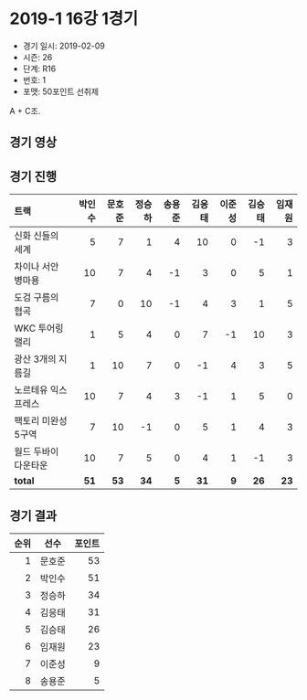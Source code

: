 # 2019-1 16강 1경기

- 경기 일시: 2019-02-09
- 시즌: 26
- 단계: R16
- 번호: 1
- 포맷: 50포인트 선취제



A + C조.

## 경기 영상
## 경기 진행

| 트랙 | 박인수 | 문호준 | 정승하 | 송용준 | 김응태 | 이준성 | 김승태 | 임재원 |
|:---|---:|---:|---:|---:|---:|---:|---:|---:|
| 신화 신들의 세계 | 5 | 7 | 1 | 4 | 10 | 0 | -1 | 3 |
| 차이나 서안 병마용 | 10 | 7 | 4 | -1 | 3 | 0 | 5 | 1 |
| 도검 구름의 협곡 | 7 | 0 | 10 | -1 | 4 | 3 | 1 | 5 |
| WKC 투어링 랠리 | 1 | 5 | 4 | 0 | 7 | -1 | 10 | 3 |
| 광산 3개의 지름길 | 1 | 10 | 7 | 0 | -1 | 4 | 3 | 5 |
| 노르테유 익스프레스 | 10 | 7 | 4 | 3 | -1 | 1 | 5 | 0 |
| 팩토리 미완성 5구역 | 7 | 10 | -1 | 0 | 5 | 1 | 4 | 3 |
| 월드 두바이 다운타운 | 10 | 7 | 5 | 0 | 4 | 1 | -1 | 3 |
| __total__ | __51__ | __53__ | __34__ | __5__ | __31__ | __9__ | __26__ | __23__ |




## 경기 결과

| 순위 | 선수 | 포인트 |
|---:|:---:|---:|
| 1 | 문호준 | 53 |
| 2 | 박인수 | 51 |
| 3 | 정승하 | 34 |
| 4 | 김응태 | 31 |
| 5 | 김승태 | 26 |
| 6 | 임재원 | 23 |
| 7 | 이준성 | 9 |
| 8 | 송용준 | 5 |

